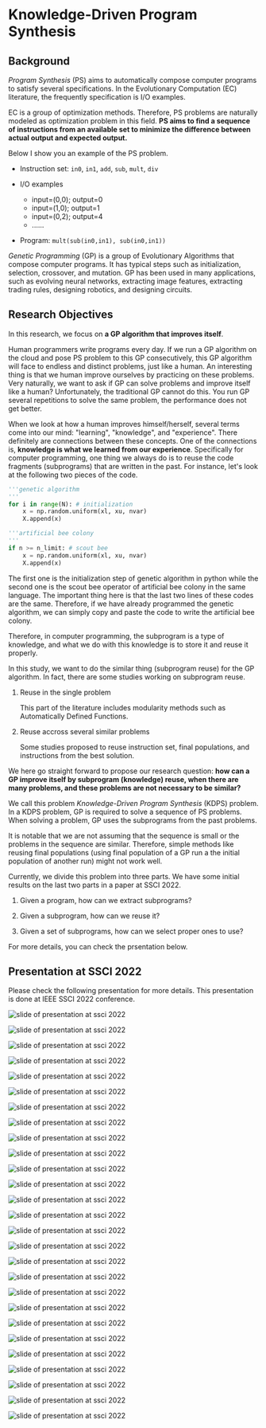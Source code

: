 # Knowledge-Driven Program Synthesis

## Background

*Program Synthesis* (PS) aims to automatically compose computer programs to satisfy several specifications. In the Evolutionary Computation (EC) literature, the frequently specification is I/O examples.

EC is a group of optimization methods. Therefore, PS problems are naturally modeled as optimization problem in this field. **PS aims to find a sequence of instructions from an available set to minimize the difference between actual output and expected output.**

Below I show you an example of the PS problem.

- Instruction set: `in0`, `in1`, `add`, `sub`, `mult`, `div`

- I/O examples
  - input=(0,0); output=0
  - input=(1,0); output=1
  - input=(0,2); output=4
  - ......

- Program: `mult(sub(in0,in1), sub(in0,in1))`

*Genetic Programming* (GP) is a group of Evolutionary Algorithms that compose computer programs. It has typical steps such as initialization, selection, crossover, and mutation. GP has been used in many applications, such as evolving neural networks, extracting image features, extracting trading rules, designing robotics, and designing circuits.

## Research Objectives

In this research, we focus on **a GP algorithm that improves itself**.

Human programmers write programs every day. If we run a GP algorithm on the cloud and pose PS problem to this GP consecutively, this GP algorithm will face to endless and distinct problems, just like a human. An interesting thing is that we human improve ourselves by practicing on these problems. Very naturally, we want to ask if GP can solve problems and improve itself like a human? Unfortunately, the traditional GP cannot do this. You run GP several repetitions to solve the same problem, the performance does not get better.

When we look at how a human improves himself/herself, several terms come into our mind: "learning", "knowledge", and "experience". There definitely are connections between these concepts. One of the connections is, **knowledge is what we learned from our experience**. Specifically for computer programming, one thing we always do is to reuse the code fragments (subprograms) that are written in the past. For instance, let's look at the following two pieces of the code.

```python
'''genetic algorithm
'''
for i in range(N): # initialization
    x = np.random.uniform(xl, xu, nvar)
    X.append(x)
```

```python
'''artificial bee colony
'''
if n >= n_limit: # scout bee
    x = np.random.uniform(xl, xu, nvar)
    X.append(x)
```

The first one is the initialization step of genetic algorithm in python while the second one is the scout bee operator of artificial bee colony in the same language. The important thing here is that the last two lines of these codes are the same. Therefore, if we have already programmed the genetic algorithm, we can simply copy and paste the code to write the artificial bee colony.

Therefore, in computer programming, the subprogram is a type of knowledge, and what we do with this knowledge is to store it and reuse it properly.

In this study, we want to do the similar thing (subprogram reuse) for the GP algorithm. In fact, there are some studies working on subprogram reuse.

1. Reuse in the single problem

   This part of the literature includes modularity methods such as Automatically Defined Functions.

2. Reuse accross several similar problems

   Some studies proposed to reuse instruction set, final populations, and instructions from the best solution.

We here go straight forward to propose our research question: **how can a GP improve itself by subprogram (knowledge) reuse, when there are many problems, and these problems are not necessary to be similar?**

We call this problem *Knowledge-Driven Program Synthesis* (KDPS) problem. In a KDPS problem, GP is required to solve a sequence of PS problems. When solving a problem, GP uses the subprograms from the past problems.

It is notable that we are not assuming that the sequence is small or the problems in the sequence are similar. Therefore, simple methods like reusing final populations (using final population of a GP run a the initial population of another run) might not work well.

Currently, we divide this problem into three parts. We have some initial results on the last two parts in a paper at SSCI 2022.

1. Given a program, how can we extract subprograms?

2. Given a subprogram, how can we reuse it?

3. Given a set of subprograms, how can we select proper ones to use?

For more details, you can check the prsentation below.

## Presentation at SSCI 2022

Please check the following presentation for more details. This presentation is done at IEEE SSCI 2022 conference.

![slide of presentation at ssci 2022](ssci2022/slide-1.png)

![slide of presentation at ssci 2022](ssci2022/slide-2.png)

![slide of presentation at ssci 2022](ssci2022/slide-3.png)

![slide of presentation at ssci 2022](ssci2022/slide-4.png)

![slide of presentation at ssci 2022](ssci2022/slide-5.png)

![slide of presentation at ssci 2022](ssci2022/slide-6.png)

![slide of presentation at ssci 2022](ssci2022/slide-7.png)

![slide of presentation at ssci 2022](ssci2022/slide-8.png)

![slide of presentation at ssci 2022](ssci2022/slide-9.png)

![slide of presentation at ssci 2022](ssci2022/slide-10.png)

![slide of presentation at ssci 2022](ssci2022/slide-11.png)

![slide of presentation at ssci 2022](ssci2022/slide-12.png)

![slide of presentation at ssci 2022](ssci2022/slide-13.png)

![slide of presentation at ssci 2022](ssci2022/slide-14.png)

![slide of presentation at ssci 2022](ssci2022/slide-15.png)

![slide of presentation at ssci 2022](ssci2022/slide-16.png)

![slide of presentation at ssci 2022](ssci2022/slide-17.png)

![slide of presentation at ssci 2022](ssci2022/slide-18.png)

![slide of presentation at ssci 2022](ssci2022/slide-19.png)

![slide of presentation at ssci 2022](ssci2022/slide-20.png)

![slide of presentation at ssci 2022](ssci2022/slide-21.png)

![slide of presentation at ssci 2022](ssci2022/slide-22.png)

![slide of presentation at ssci 2022](ssci2022/slide-23.png)

![slide of presentation at ssci 2022](ssci2022/slide-24.png)

![slide of presentation at ssci 2022](ssci2022/slide-25.png)

![slide of presentation at ssci 2022](ssci2022/slide-26.png)

![slide of presentation at ssci 2022](ssci2022/slide-27.png)
